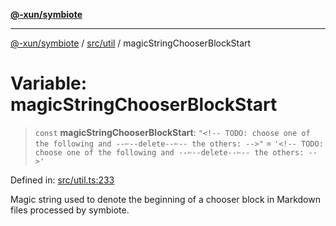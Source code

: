 [**@-xun/symbiote**](../../../README.md)

***

[@-xun/symbiote](../../../README.md) / [src/util](../README.md) / magicStringChooserBlockStart

# Variable: magicStringChooserBlockStart

> `const` **magicStringChooserBlockStart**: `"<!-- TODO: choose one of the following and --✄--delete--✄-- the others: -->"` = `'<!-- TODO: choose one of the following and --✄--delete--✄-- the others: -->'`

Defined in: [src/util.ts:233](https://github.com/Xunnamius/symbiote/blob/71ec833685b57a820bf8f2491ca78156a6893662/src/util.ts#L233)

Magic string used to denote the beginning of a chooser block in Markdown
files processed by symbiote.
